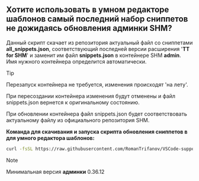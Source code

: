 ## Хотите использовать в умном редакторе шаблонов самый последний набор сниппетов не дожидаясь обновления админки **SHM**?

 Данный скрипт скачает из репозитория актуальный файл со сниппетами **all_snippets.json**, соответствующий последней версии расширения '**TT for SHM**' и заменит им файл **snippets.json** в контейнере SHM **admin**. Имя нужного контейнера определится автоматически.

> [!TIP]
> Перезапуск контейнера не требуется, изменения происходят 'на лету'.

При пересоздании контейнера изменения будут отменены и файл snippets.json вернется к оригинальному состоянию.

При обновлении контейнера файл snippets.json будет соответствовать актуальному файлу из официального репозитория SHM.

**Команда для скачивания и запуска скрипта обновления сниппетов в для умного редактора шаблонов:**

```bash
curl -fsSL https://raw.githubusercontent.com/RomanTrifanov/VSCode-support-SHM-template/refs/heads/main/shm_admin_scripts/force_update_shm_admin_snippets.sh | bash -
```
> [!NOTE]
> Минимальная версия **админки** 0.36.12
